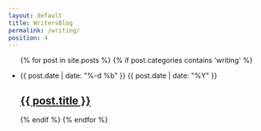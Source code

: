 ```yaml
---
layout: default
title: WritersBlog
permalink: /writing/
position: 4
---
```

<ul class="post-list">
{% for post in site.posts %}
{% if post.categories contains 'writing' %}
<li>
    <p class="post-list-date">
        <span class="post-meta post-list-date-day">{{ post.date | date: "%-d %b" }}</span>
        <span class="post-meta post-list-date-year">{{ post.date | date: "%Y" }}</span>
    </p>
    <h2>
        <a class="post-link" href="{{ post.url | prepend: site.baseurl }}">{{ post.title }}</a>
    </h2>
</li>
{% endif %}
{% endfor %}
</ul>